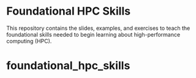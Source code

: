 # Foundational HPC Skills

This repository contains the slides, examples, and exercises to teach the foundational skills needed to begin learning about high-performance computing (HPC).
# foundational_hpc_skills
